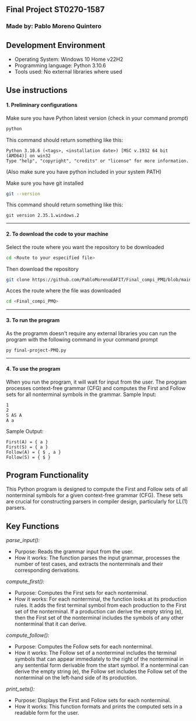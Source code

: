 ## Final Project ST0270-1587
### Made by: Pablo Moreno Quintero

## Development Environment
- Operating System: Windows 10 Home v22H2
- Programming language: Python 3.10.6
- Tools used: No external libraries where used


## Use instructions

#### 1. Preliminary configurations
Make sure you have Python latest version (check in your command prompt)
```bash
python 
```
This command should return something like this:
```
Python 3.10.6 (<tags>, <installation date>) [MSC v.1932 64 bit (AMD64)] on win32
Type "help", "copyright", "credits" or "license" for more information.
```
(Also make sure you have python included in your system PATH)

Make sure you have git installed
```bash
git --version
```
This command should return something like this:
```
git version 2.35.1.windows.2
```
---
#### 2. To download the code to your machine
Select the route where you want the repository to be downloaded
```bash
cd <Route to your especified file>
```
Then download the repository
```bash
git clone https://github.com/PabloMorenoEAFIT/Final_compi_PMQ/blob/main/README.md
```
Acces the route where the file was downloaded
```bash
cd <Final_compi_PMQ>
```
---
#### 3. To run the program
As the programm doesn't require any external libraries you can run the program with  the following command in your command prompt
```bash
py final-project-PMQ.py
```
---
#### 4. To use the program
When you run the program, it will wait for input from the user. The program processes context-free grammar (CFG) and computes the First and Follow sets for all nonterminal symbols in the grammar.
Sample Input:
```
1
2
S AS A
A a
```

Sample Output:
```
First(A) = { a }
First(S) = { a }
Follow(A) = { $ , a }
Follow(S) = { $ }
```


## Program Functionality
This Python program is designed to compute the First and Follow sets of all nonterminal symbols for a given context-free grammar (CFG). These sets are crucial for constructing parsers in compiler design, particularly for LL(1) parsers.

## Key Functions
*parse_input():*
- Purpose: Reads the grammar input from the user.
- How it works: The function parses the input grammar, processes the number of test cases, and extracts the nonterminals and their corresponding derivations.

*compute_first():*
- Purpose: Computes the First sets for each nonterminal.
- How it works: For each nonterminal, the function looks at its production rules. It adds the first terminal symbol from each production to the First set of the nonterminal. If a production can derive the empty string (e), then the First set of the nonterminal includes the symbols of any other nonterminal that it can derive.

*compute_follow():*
- Purpose: Computes the Follow sets for each nonterminal.
- How it works: The Follow set of a nonterminal includes the terminal symbols that can appear immediately to the right of the nonterminal in any sentential form derivable from the start symbol. If a nonterminal can derive the empty string (e), the Follow set includes the Follow set of the nonterminal on the left-hand side of its production.

*print_sets():*
- Purpose: Displays the First and Follow sets for each nonterminal.
- How it works: This function formats and prints the computed sets in a readable form for the user.
